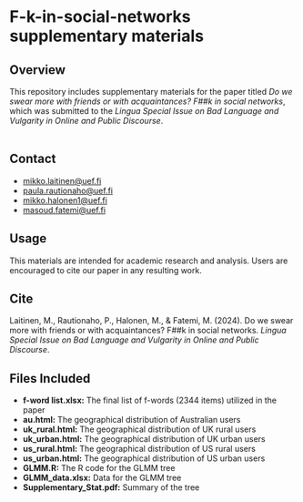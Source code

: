 # F-k-in-social-networks supplementary materials

## Overview
This repository includes supplementary materials for the paper titled *Do we swear more with friends or with acquaintances? F##k in social networks*, which was submitted to the *Lingua Special Issue on Bad Language and Vulgarity in Online and Public Discourse*.
<br />
<br />

## Contact
- [mikko.laitinen@uef.fi](mikko.laitinen@uef.fi) <br />
- [paula.rautionaho@uef.fi](paula.rautionaho@uef.fi) <br />
- [mikko.halonen1@uef.fi](mikko.halonen1@uef.fi)
- [masoud.fatemi@uef.fi](masoud.fatemi@uef.fi) <br />

## Usage
This materials are intended for academic research and analysis. Users are encouraged to cite our paper in any resulting work.

## Cite
Laitinen, M., Rautionaho, P., Halonen, M., & Fatemi, M. (2024). Do we swear more with friends or with acquaintances? F##k in social networks. *Lingua Special Issue on Bad Language and Vulgarity in Online and Public Discourse*.

## Files Included
- **f-word list.xlsx:** The final list of f-words (2344 items) utilized in the paper
- **au.html:** The geographical distribution of Australian users
- **uk_rural.html:** The geographical distribution of UK rural users
- **uk_urban.html:** The geographical distribution of UK urban users
- **us_rural.html:** The geographical distribution of US rural users
- **us_urban.html:** The geographical distribution of US urban users
- **GLMM.R:** The R code for the GLMM tree
- **GLMM_data.xlsx:** Data for the GLMM tree
- **Supplementary_Stat.pdf:** Summary of the tree 
